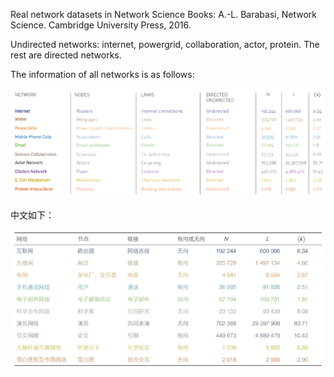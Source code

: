 Real network datasets in Network Science Books: A.-L. Barabasi, Network Science. Cambridge University Press, 2016. 

Undirected networks: internet, powergrid, collaboration, actor, protein. The rest are directed networks. 

 

The information of all networks is as follows:

![图片1.png](1.png)

中文如下：

![图片2.png](2.png)
